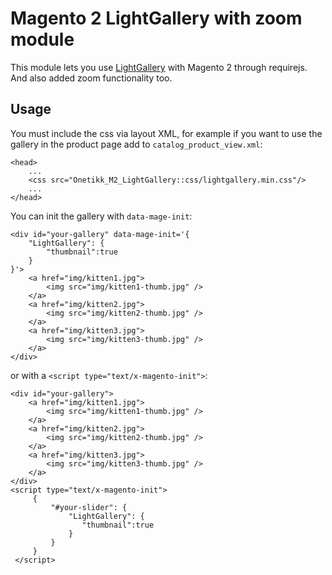 # Magento 2 LightGallery with zoom module


This module lets you use [LightGallery](https://github.com/sachinchoolur/lightGallery) with Magento 2 through requirejs. And also added zoom functionality too.


## Usage
You must include the css via layout XML, for example if you want to use the gallery in the product page add to ```catalog_product_view.xml```:

    <head>
        ...
        <css src="Onetikk_M2_LightGallery::css/lightgallery.min.css"/>
        ...
    </head>

You can init the gallery with `data-mage-init`:
```
<div id="your-gallery" data-mage-init='{
    "LightGallery": {
        "thumbnail":true
    }
}'>
    <a href="img/kitten1.jpg">
        <img src="img/kitten1-thumb.jpg" />
    </a>
    <a href="img/kitten2.jpg">
        <img src="img/kitten2-thumb.jpg" />
    </a>
    <a href="img/kitten3.jpg">
        <img src="img/kitten3-thumb.jpg" />
    </a>
</div>
```
or with a `<script type="text/x-magento-init">`:
```
<div id="your-gallery">
    <a href="img/kitten1.jpg">
        <img src="img/kitten1-thumb.jpg" />
    </a>
    <a href="img/kitten2.jpg">
        <img src="img/kitten2-thumb.jpg" />
    </a>
    <a href="img/kitten3.jpg">
        <img src="img/kitten3-thumb.jpg" />
    </a>
</div>
<script type="text/x-magento-init">
     {
         "#your-slider": {
             "LightGallery": {
                "thumbnail":true
             }
         }
     }
 </script>
```
